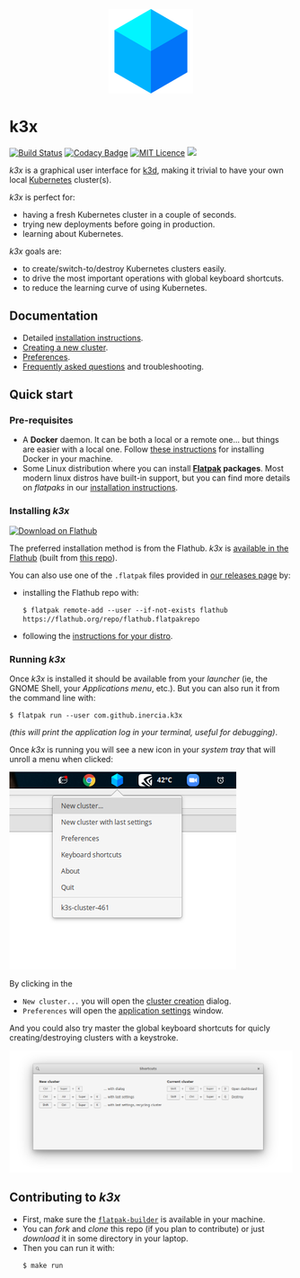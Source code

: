 
<p align="center">
<img src="data/icons/hicolor/128x128/apps/com.github.inercia.k3x.svg" width="150">
</p>

# k3x

[![Build Status](https://travis-ci.org/inercia/k3x.svg?branch=master)](https://travis-ci.org/inercia/k3x)
[![Codacy Badge](https://api.codacy.com/project/badge/Grade/4603391d30854d2381b09bb0df64710d)](https://www.codacy.com/manual/inercia/k3x?utm_source=github.com&amp;utm_medium=referral&amp;utm_content=inercia/k3x&amp;utm_campaign=Badge_Grade)
[![MIT Licence](https://badges.frapsoft.com/os/mit/mit.svg?v=103)](https://opensource.org/licenses/mit-license.php)
[![](https://img.shields.io/github/downloads/inercia/k3x/total.svg)](https://gitHub.com/inercia/k3x/releases/)

_k3x_ is a graphical user interface for [k3d](https://github.com/rancher/k3d),
making it trivial to have your own local [Kubernetes](https://kubernetes.io/) cluster(s).

_k3x_ is perfect for:

* having a fresh Kubernetes cluster in a couple of seconds.
* trying new deployments before going in production.
* learning about Kubernetes.

_k3x_ goals are:

* to create/switch-to/destroy Kubernetes clusters easily.
* to drive the most important operations with global keyboard shortcuts.
* to reduce the learning curve of using Kubernetes.

## Documentation

* Detailed [installation instructions](docs/user-manual-installation.md).
* [Creating a new cluster](docs/user-manual-creating-a-new-cluster.md).
* [Preferences](docs/user-manual-preferences.md).
* [Frequently asked questions](docs/faq.md) and troubleshooting.

## Quick start

### Pre-requisites

* A **Docker** daemon. It can be both a local or a remote one... but things
  are easier with a local one. Follow [these instructions](https://docs.docker.com/engine/install/)
  for installing Docker in your machine.
* Some Linux distribution where you can install **[Flatpak](https://flatpak.org) packages**.
  Most modern linux distros have built-in support, but you can find more details on
  _flatpaks_ in our [installation instructions](docs/user-manual-installation.md#adding-flatpak-support-in-your-os).

### Installing _k3x_

<a href='https://flathub.org/apps/details/com.github.inercia.k3x'><img width='200' alt='Download on Flathub' src='https://flathub.org/assets/badges/flathub-badge-en.svg'/></a>

The preferred installation method is from the Flathub. _k3x_ is [available in the Flathub](https://flathub.org/apps/details/com.github.inercia.k3x)
(built from [this repo](https://github.com/flathub/com.github.inercia.k3x)).

You can also use one of the `.flatpak` files provided in [our releases page](https://github.com/inercia/k3x/releases)
by:

  - installing the Flathub repo with:
    ```commandline
    $ flatpak remote-add --user --if-not-exists flathub https://flathub.org/repo/flathub.flatpakrepo
    ```
  - following the [instructions for your distro](docs/user-manual-installation.md#notes-on-some-linux-distributions).

### Running _k3x_

Once _k3x_ is installed it should be available from your _launcher_ (ie, the GNOME Shell, your
_Applications menu_, etc.). But you can also run it from the command line with:

```commandline
$ flatpak run --user com.github.inercia.k3x
```

_(this will print the application log in your terminal, useful for debugging)_.

Once _k3x_ is running you will see a new icon in your _system tray_ that will unroll a menu when clicked:

![](docs/screenshots/menu-overview.png)

By clicking in the

* `New cluster...` you will open the [cluster creation](docs/user-manual-creating-a-new-cluster.md) dialog.
* `Preferences` will open the [application settings](docs/user-manual-preferences.md) window.

And you could also try master the global keyboard shortcuts for quicly creating/destroying clusters with a keystroke.

![](docs/screenshots/keyboard-shortcuts.png)

## Contributing to _k3x_

* First, make sure the
  [`flatpak-builder`](https://docs.flatpak.org/en/latest/flatpak-builder.html)
  is available in your machine.
* You can _fork_ and _clone_ this repo (if you plan to contribute) or just _download_
  it in some directory in your laptop.
* Then you can run it with:
  ```commandline
  $ make run
  ```
